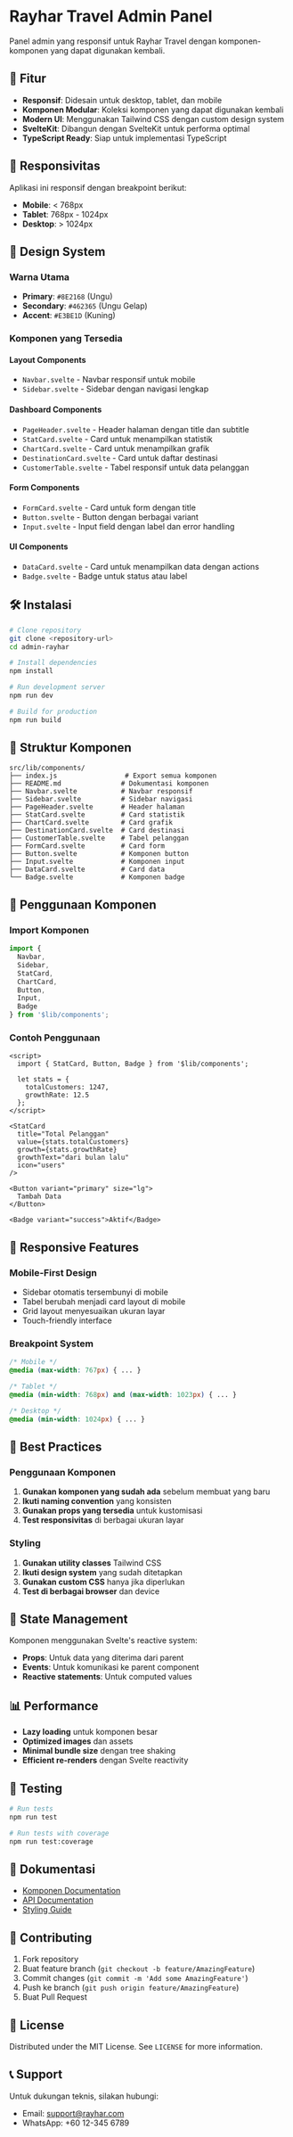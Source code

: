 # Rayhar Travel Admin Panel

Panel admin yang responsif untuk Rayhar Travel dengan komponen-komponen yang dapat digunakan kembali.

## 🚀 Fitur

- **Responsif**: Didesain untuk desktop, tablet, dan mobile
- **Komponen Modular**: Koleksi komponen yang dapat digunakan kembali
- **Modern UI**: Menggunakan Tailwind CSS dengan custom design system
- **SvelteKit**: Dibangun dengan SvelteKit untuk performa optimal
- **TypeScript Ready**: Siap untuk implementasi TypeScript

## 📱 Responsivitas

Aplikasi ini responsif dengan breakpoint berikut:
- **Mobile**: < 768px
- **Tablet**: 768px - 1024px  
- **Desktop**: > 1024px

## 🎨 Design System

### Warna Utama
- **Primary**: `#8E2168` (Ungu)
- **Secondary**: `#462365` (Ungu Gelap)
- **Accent**: `#E3BE1D` (Kuning)

### Komponen yang Tersedia

#### Layout Components
- `Navbar.svelte` - Navbar responsif untuk mobile
- `Sidebar.svelte` - Sidebar dengan navigasi lengkap

#### Dashboard Components
- `PageHeader.svelte` - Header halaman dengan title dan subtitle
- `StatCard.svelte` - Card untuk menampilkan statistik
- `ChartCard.svelte` - Card untuk menampilkan grafik
- `DestinationCard.svelte` - Card untuk daftar destinasi
- `CustomerTable.svelte` - Tabel responsif untuk data pelanggan

#### Form Components
- `FormCard.svelte` - Card untuk form dengan title
- `Button.svelte` - Button dengan berbagai variant
- `Input.svelte` - Input field dengan label dan error handling

#### UI Components
- `DataCard.svelte` - Card untuk menampilkan data dengan actions
- `Badge.svelte` - Badge untuk status atau label

## 🛠️ Instalasi

```bash
# Clone repository
git clone <repository-url>
cd admin-rayhar

# Install dependencies
npm install

# Run development server
npm run dev

# Build for production
npm run build
```

## 📁 Struktur Komponen

```
src/lib/components/
├── index.js                 # Export semua komponen
├── README.md               # Dokumentasi komponen
├── Navbar.svelte           # Navbar responsif
├── Sidebar.svelte          # Sidebar navigasi
├── PageHeader.svelte       # Header halaman
├── StatCard.svelte         # Card statistik
├── ChartCard.svelte        # Card grafik
├── DestinationCard.svelte  # Card destinasi
├── CustomerTable.svelte    # Tabel pelanggan
├── FormCard.svelte         # Card form
├── Button.svelte           # Komponen button
├── Input.svelte            # Komponen input
├── DataCard.svelte         # Card data
└── Badge.svelte            # Komponen badge
```

## 🔧 Penggunaan Komponen

### Import Komponen
```javascript
import { 
  Navbar, 
  Sidebar, 
  StatCard, 
  ChartCard, 
  Button, 
  Input,
  Badge 
} from '$lib/components';
```

### Contoh Penggunaan
```svelte
<script>
  import { StatCard, Button, Badge } from '$lib/components';
  
  let stats = {
    totalCustomers: 1247,
    growthRate: 12.5
  };
</script>

<StatCard 
  title="Total Pelanggan"
  value={stats.totalCustomers}
  growth={stats.growthRate}
  growthText="dari bulan lalu"
  icon="users"
/>

<Button variant="primary" size="lg">
  Tambah Data
</Button>

<Badge variant="success">Aktif</Badge>
```

## 📱 Responsive Features

### Mobile-First Design
- Sidebar otomatis tersembunyi di mobile
- Tabel berubah menjadi card layout di mobile
- Grid layout menyesuaikan ukuran layar
- Touch-friendly interface

### Breakpoint System
```css
/* Mobile */
@media (max-width: 767px) { ... }

/* Tablet */
@media (min-width: 768px) and (max-width: 1023px) { ... }

/* Desktop */
@media (min-width: 1024px) { ... }
```

## 🎯 Best Practices

### Penggunaan Komponen
1. **Gunakan komponen yang sudah ada** sebelum membuat yang baru
2. **Ikuti naming convention** yang konsisten
3. **Gunakan props yang tersedia** untuk kustomisasi
4. **Test responsivitas** di berbagai ukuran layar

### Styling
1. **Gunakan utility classes** Tailwind CSS
2. **Ikuti design system** yang sudah ditetapkan
3. **Gunakan custom CSS** hanya jika diperlukan
4. **Test di berbagai browser** dan device

## 🔄 State Management

Komponen menggunakan Svelte's reactive system:
- **Props**: Untuk data yang diterima dari parent
- **Events**: Untuk komunikasi ke parent component
- **Reactive statements**: Untuk computed values

## 📊 Performance

- **Lazy loading** untuk komponen besar
- **Optimized images** dan assets
- **Minimal bundle size** dengan tree shaking
- **Efficient re-renders** dengan Svelte reactivity

## 🧪 Testing

```bash
# Run tests
npm run test

# Run tests with coverage
npm run test:coverage
```

## 📝 Dokumentasi

- [Komponen Documentation](./src/lib/components/README.md)
- [API Documentation](./docs/api.md)
- [Styling Guide](./docs/styling.md)

## 🤝 Contributing

1. Fork repository
2. Buat feature branch (`git checkout -b feature/AmazingFeature`)
3. Commit changes (`git commit -m 'Add some AmazingFeature'`)
4. Push ke branch (`git push origin feature/AmazingFeature`)
5. Buat Pull Request

## 📄 License

Distributed under the MIT License. See `LICENSE` for more information.

## 📞 Support

Untuk dukungan teknis, silakan hubungi:
- Email: support@rayhar.com
- WhatsApp: +60 12-345 6789
